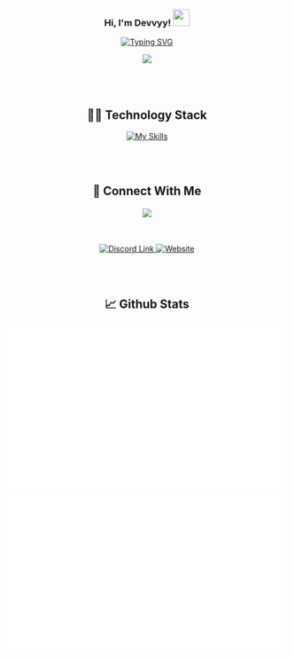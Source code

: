 <h3 align="center">
  Hi, I'm Devvyy!
  <img href="https://discord.com/users/992171799536218142" src="https://cdn.discordapp.com/emojis/732718140949266453.gif?quality=lossless" width="30" height="30">
</h3>


<div align="center">

<!--- https://readme-typing-svg.herokuapp.com --->
[![Typing SVG](https://readme-typing-svg.herokuapp.com?font=Work+Sans&size=32&duration=2500&color=ea544e&center=true&vCenter=true&width=500&lines=Software+Engineer;UI+Designer;UX+Creator)](https://git.io/typing-svg)
 
![](https://komarev.com/ghpvc/?username=Devvyyxyz)
 
</div>

<br></br>

<h2 align="center">
  👨‍💻 Technology Stack
</h2>


<!-- https://github.com/tandpfun/skill-icons -->
<div align="center">

[![My Skills](https://skillicons.dev/icons?i=figma,nodejs,js,jquery,html,css,nginx,cloudflare,bots,powershell,bash,github,git,heroku,py,vscode,mongodb,raspberrypi,ae,xd&theme=dark&perline=10)](https://skillicons.dev)

</div>

<br></br>

<h2 align="center">
  🔗 Connect With Me
</h2> 

<div align="center">
  <picture>
    <img align="center" src="https://lanyard.cnrad.dev/api/992171799536218142?hideBadges=true" onclick="return false;">
  </picture> 
</div>
<br></br>
<p align="center">
  <a href="https://doxil.dev">
    <img alt="Discord Link" title="Discord Link" target="_blank" src="https://custom-icon-badges.herokuapp.com/badge/-Doxil.Dev-6088d2?style=for-the-badge&logoColor=white&logo=website"/>
  </a>
   <a href="https://discord.gg/uGfvdZhjD8">
    <img alt="Website" title="Website Link" target="_blank" src="https://custom-icon-badges.herokuapp.com/badge/-Doxil%20Discord-2962FF?style=for-the-badge&logoColor=white&logo=discord-link"/>
  </a>
</p>

<br></br>

<h2 align="center">
  📈 Github Stats
</h2>

<!-- https://github.com/jstrieb/github-stats -->
<div align="center">
  
![](https://github.com/Trixzyy/github-stats/blob/master/generated/overview.svg#gh-dark-mode-only)
![](https://github.com/Trixzyy/github-stats/blob/master/generated/languages.svg#gh-dark-mode-only)

</div>
